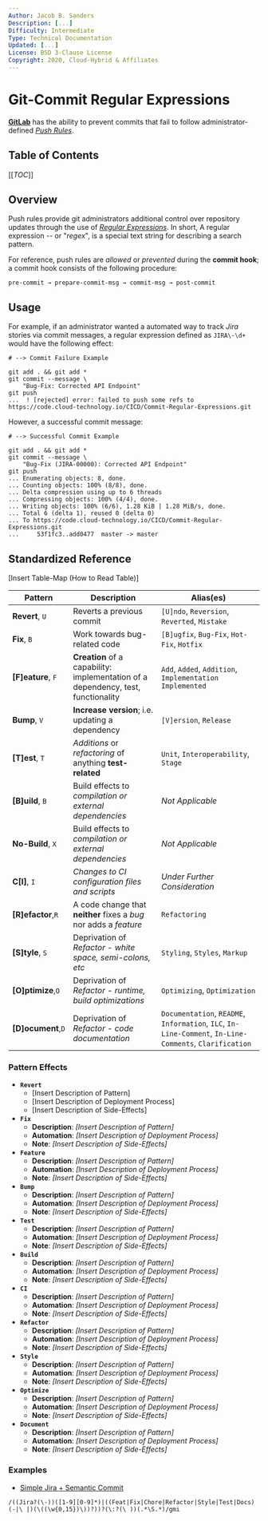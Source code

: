 ```yaml
---
Author: Jacob B. Sanders
Description: [...]
Difficulty: Intermediate
Type: Technical Documentation
Updated: [...]
License: BSD 3-Clause License
Copyright: 2020, Cloud-Hybrid & Affiliates
---
```


# Git-Commit Regular Expressions #

[**GitLab**](https://docs.gitlab.com/ee/push_rules/push_rules.html) has the ability to prevent commits
that fail to follow administrator-defined [*Push Rules*](
https://docs.gitlab.com/ee/push_rules/push_rules.html
). 

## Table of Contents ##

[[_TOC_]]

## Overview ##

Push rules provide git administrators additional control over repository updates through the use
of [*Regular Expressions*](https://www.regular-expressions.info). In short, A regular expression
-- or "*regex*", is a special text string for describing a search pattern.

For reference, push rules are *allowed* or *prevented* during the **commit hook**; a commit hook
consists of the following procedure:

`pre-commit → prepare-commit-msg → commit-msg → post-commit`

## Usage ##

For example, if an administrator wanted a automated way to track *Jira* stories via commit messages,
a regular expression defined as `JIRA\-\d+` would have the following effect:

```
# --> Commit Failure Example

git add . && git add *
git commit --message \
    "Bug-Fix: Corrected API Endpoint"
git push
...  ! [rejected] error: failed to push some refs to 
https://code.cloud-technology.io/CICD/Commit-Regular-Expressions.git
```

However, a successful commit message:

```
# --> Successful Commit Example

git add . && git add *
git commit --message \
    "Bug-Fix (JIRA-00000): Corrected API Endpoint"
git push
... Enumerating objects: 8, done.
... Counting objects: 100% (8/8), done.
... Delta compression using up to 6 threads
... Compressing objects: 100% (4/4), done.
... Writing objects: 100% (6/6), 1.28 KiB | 1.28 MiB/s, done.
... Total 6 (delta 1), reused 0 (delta 0)
... To https://code.cloud-technology.io/CICD/Commit-Regular-Expressions.git
...     53f1fc3..add0477  master -> master
```

## Standardized Reference ##

[Insert Table-Map (How to Read Table)]

| Pattern | Description | Alias(es) |
| ------ | ------ | ------ |
| **Revert**,    `U` | Reverts a previous commit | `[U]ndo`, `Reversion`, `Reverted`, `Mistake` |
| **Fix**,       `B` | Work towards bug-related code | `[B]ugfix`, `Bug-Fix`, `Hot-Fix`, `Hotfix` |
| **[F]eature**, `F` | **Creation** of a capability: implementation of a dependency, test, functionality | `Add`, `Added`, `Addition`, `Implementation` `Implemented` |
| **Bump**,      `V` | **Increase version**; i.e. updating a dependency | `[V]ersion`, `Release` |
| **[T]est**,    `T` | *Additions* or *refactoring* of anything **test-related** | `Unit`, `Interoperability`, `Stage` |
| **[B]uild**,   `B` | Build effects to *compilation or external dependencies* | *Not Applicable* |
| **No-Build**,  `X` | Build effects to *compilation or external dependencies* | *Not Applicable* |
| **C[I]**,      `I` | *Changes to CI configuration files and scripts* | *Under Further Consideration* |
| **[R]efactor**,`R` | A code change that **neither** fixes a *bug* nor adds a *feature* | `Refactoring`|
| **[S]tyle**,   `S` | Deprivation of _Refactor_ - *white space, semi-colons, etc* | `Styling`, `Styles`, `Markup` |
| **[O]ptimize**,`O` | Deprivation of _Refactor_ - *runtime, build optimizations* | `Optimizing`, `Optimization` | 
| **[D]ocument**,`D` | Deprivation of _Refactor_ - *code documentation* | `Documentation`, `README`, `Information`, `ILC`, `In-Line-Comment`, `In-Line-Comments`, `Clarification` |

### Pattern Effects ###

- **`Revert`**
    - [Insert Description of Pattern]
    - [Insert Description of Deployment Process]
    - [Insert Description of Side-Effects]
- **`Fix`**
    - **Description**: *[Insert Description of Pattern]*
    - **Automation**: *[Insert Description of Deployment Process]*
    - **Note**: *[Insert Description of Side-Effects]*
- **`Feature`**
    - **Description**: *[Insert Description of Pattern]*
    - **Automation**: *[Insert Description of Deployment Process]*
    - **Note**: *[Insert Description of Side-Effects]*
- **`Bump`**
    - **Description**: *[Insert Description of Pattern]*
    - **Automation**: *[Insert Description of Deployment Process]*
    - **Note**: *[Insert Description of Side-Effects]*
- **`Test`**
    - **Description**: *[Insert Description of Pattern]*
    - **Automation**: *[Insert Description of Deployment Process]*
    - **Note**: *[Insert Description of Side-Effects]*
- **`Build`**
    - **Description**: *[Insert Description of Pattern]*
    - **Automation**: *[Insert Description of Deployment Process]*
    - **Note**: *[Insert Description of Side-Effects]*
- **`CI`**
    - **Description**: *[Insert Description of Pattern]*
    - **Automation**: *[Insert Description of Deployment Process]*
    - **Note**: *[Insert Description of Side-Effects]*
- **`Refactor`**
    - **Description**: *[Insert Description of Pattern]*
    - **Automation**: *[Insert Description of Deployment Process]*
    - **Note**: *[Insert Description of Side-Effects]*
- **`Style`**
    - **Description**: *[Insert Description of Pattern]*
    - **Automation**: *[Insert Description of Deployment Process]*
    - **Note**: *[Insert Description of Side-Effects]*
- **`Optimize`**
    - **Description**: *[Insert Description of Pattern]*
    - **Automation**: *[Insert Description of Deployment Process]*
    - **Note**: *[Insert Description of Side-Effects]*
- **`Document`**
    - **Description**: *[Insert Description of Pattern]*
    - **Automation**: *[Insert Description of Deployment Process]*
    - **Note**: *[Insert Description of Side-Effects]*

### Examples ###

- [Simple Jira + Semantic Commit](https://regex101.com/r/4m0pea/1)
```regexp
/((Jira?(\-))([1-9][0-9]*)|((Feat|Fix|Chore|Refactor|Style|Test|Docs)(-|\ |)(\((\w{0,15})\))?))?(\:?(\ ))(.*\S.*)/gmi
```
